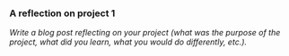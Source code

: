 ### A reflection on project 1

*Write a blog post reflecting on your project (what was the purpose of the project, what did you learn, what you would do differently, etc.).* 
